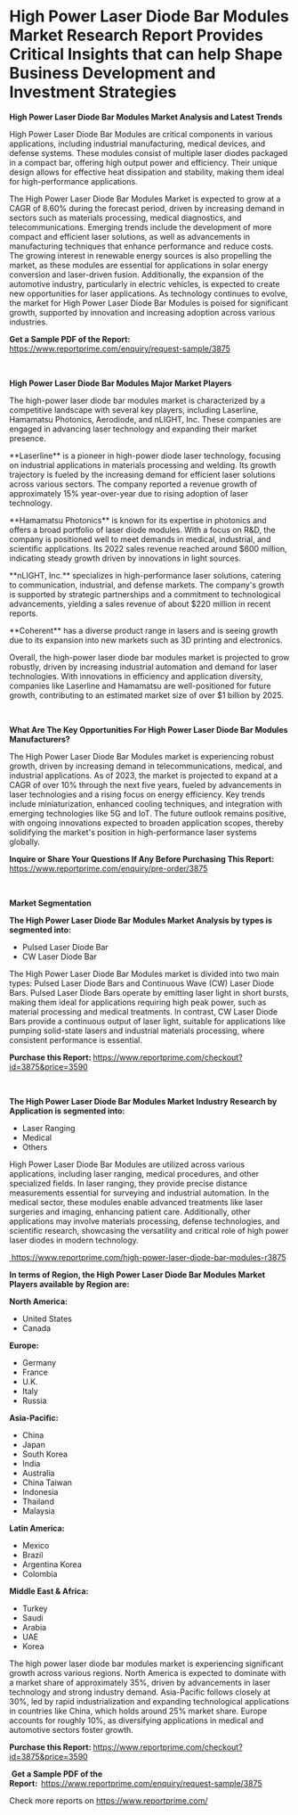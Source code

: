 <p><h1>High Power Laser Diode Bar Modules Market Research Report Provides Critical Insights that can help Shape Business Development and Investment Strategies</h1></p><p><strong>High Power Laser Diode Bar Modules Market Analysis and Latest Trends</strong></p>
<p><p>High Power Laser Diode Bar Modules are critical components in various applications, including industrial manufacturing, medical devices, and defense systems. These modules consist of multiple laser diodes packaged in a compact bar, offering high output power and efficiency. Their unique design allows for effective heat dissipation and stability, making them ideal for high-performance applications. </p><p>The High Power Laser Diode Bar Modules Market is expected to grow at a CAGR of 8.60% during the forecast period, driven by increasing demand in sectors such as materials processing, medical diagnostics, and telecommunications. Emerging trends include the development of more compact and efficient laser solutions, as well as advancements in manufacturing techniques that enhance performance and reduce costs. The growing interest in renewable energy sources is also propelling the market, as these modules are essential for applications in solar energy conversion and laser-driven fusion. Additionally, the expansion of the automotive industry, particularly in electric vehicles, is expected to create new opportunities for laser applications. As technology continues to evolve, the market for High Power Laser Diode Bar Modules is poised for significant growth, supported by innovation and increasing adoption across various industries.</p></p>
<p><strong>Get a Sample PDF of the Report:&nbsp;</strong> <a href="https://www.reportprime.com/enquiry/request-sample/3875?utm_campaign=3173&utm_medium=2&utm_source=Github&utm_content=ia&utm_term=18032025&utm_id=high-power-laser-diode-bar-modules">https://www.reportprime.com/enquiry/request-sample/3875</a></p>
<p>&nbsp;</p>
<p><strong>High Power Laser Diode Bar Modules Major Market Players</strong></p>
<p><p>The high-power laser diode bar modules market is characterized by a competitive landscape with several key players, including Laserline, Hamamatsu Photonics, Aerodiode, and nLIGHT, Inc. These companies are engaged in advancing laser technology and expanding their market presence.</p><p>**Laserline** is a pioneer in high-power diode laser technology, focusing on industrial applications in materials processing and welding. Its growth trajectory is fueled by the increasing demand for efficient laser solutions across various sectors. The company reported a revenue growth of approximately 15% year-over-year due to rising adoption of laser technology.</p><p>**Hamamatsu Photonics** is known for its expertise in photonics and offers a broad portfolio of laser diode modules. With a focus on R&D, the company is positioned well to meet demands in medical, industrial, and scientific applications. Its 2022 sales revenue reached around $600 million, indicating steady growth driven by innovations in light sources.</p><p>**nLIGHT, Inc.** specializes in high-performance laser solutions, catering to communication, industrial, and defense markets. The company's growth is supported by strategic partnerships and a commitment to technological advancements, yielding a sales revenue of about $220 million in recent reports.</p><p>**Coherent** has a diverse product range in lasers and is seeing growth due to its expansion into new markets such as 3D printing and electronics. </p><p>Overall, the high-power laser diode bar modules market is projected to grow robustly, driven by increasing industrial automation and demand for laser technologies. With innovations in efficiency and application diversity, companies like Laserline and Hamamatsu are well-positioned for future growth, contributing to an estimated market size of over $1 billion by 2025.</p></p>
<p>&nbsp;</p>
<p><strong>What Are The Key Opportunities For High Power Laser Diode Bar Modules Manufacturers?</strong></p>
<p><p>The High Power Laser Diode Bar Modules market is experiencing robust growth, driven by increasing demand in telecommunications, medical, and industrial applications. As of 2023, the market is projected to expand at a CAGR of over 10% through the next five years, fueled by advancements in laser technologies and a rising focus on energy efficiency. Key trends include miniaturization, enhanced cooling techniques, and integration with emerging technologies like 5G and IoT. The future outlook remains positive, with ongoing innovations expected to broaden application scopes, thereby solidifying the market's position in high-performance laser systems globally.</p></p>
<p><strong>Inquire or Share Your Questions If Any Before Purchasing This Report:</strong> <a href="https://www.reportprime.com/enquiry/pre-order/3875?utm_campaign=3173&utm_medium=2&utm_source=Github&utm_content=ia&utm_term=18032025&utm_id=high-power-laser-diode-bar-modules">https://www.reportprime.com/enquiry/pre-order/3875</a></p>
<p>&nbsp;</p>
<p><strong>Market Segmentation</strong></p>
<p><strong>The High Power Laser Diode Bar Modules Market Analysis by types is segmented into:</strong></p>
<p><ul><li>Pulsed Laser Diode Bar</li><li>CW Laser Diode Bar</li></ul></p>
<p><p>The High Power Laser Diode Bar Modules market is divided into two main types: Pulsed Laser Diode Bars and Continuous Wave (CW) Laser Diode Bars. Pulsed Laser Diode Bars operate by emitting laser light in short bursts, making them ideal for applications requiring high peak power, such as material processing and medical treatments. In contrast, CW Laser Diode Bars provide a continuous output of laser light, suitable for applications like pumping solid-state lasers and industrial materials processing, where consistent performance is essential.</p></p>
<p><strong>Purchase this Report:&nbsp;</strong><a href="https://www.reportprime.com/checkout?id=3875&price=3590&utm_campaign=3173&utm_medium=2&utm_source=Github&utm_content=ia&utm_term=18032025&utm_id=high-power-laser-diode-bar-modules">https://www.reportprime.com/checkout?id=3875&price=3590</a></p>
<p>&nbsp;</p>
<p><strong>The High Power Laser Diode Bar Modules Market Industry Research by Application is segmented into:</strong></p>
<p><ul><li>Laser Ranging</li><li>Medical</li><li>Others</li></ul></p>
<p><p>High Power Laser Diode Bar Modules are utilized across various applications, including laser ranging, medical procedures, and other specialized fields. In laser ranging, they provide precise distance measurements essential for surveying and industrial automation. In the medical sector, these modules enable advanced treatments like laser surgeries and imaging, enhancing patient care. Additionally, other applications may involve materials processing, defense technologies, and scientific research, showcasing the versatility and critical role of high power laser diodes in modern technology.</p></p>
<p><a href="https://www.reportprime.com/high-power-laser-diode-bar-modules-r3875?utm_campaign=3173&utm_medium=2&utm_source=Github&utm_content=ia&utm_term=18032025&utm_id=high-power-laser-diode-bar-modules">&nbsp;https://www.reportprime.com/high-power-laser-diode-bar-modules-r3875</a></p>
<p><strong>In terms of Region, the High Power Laser Diode Bar Modules Market Players available by Region are:</strong></p>
<p>
    <p> <strong> North America: </strong>
        <ul>
            <li>United States</li>
            <li>Canada</li>
        </ul>
        </p> 
    <p> <strong> Europe: </strong>
        <ul>
            <li>Germany</li>
            <li>France</li>
            <li>U.K.</li>
            <li>Italy</li>
            <li>Russia</li>
        </ul>
        </p> 
    <p> <strong> Asia-Pacific: </strong>
        <ul>
            <li>China</li>
            <li>Japan</li>
            <li>South Korea</li>
            <li>India</li>
            <li>Australia</li>
            <li>China Taiwan</li>
            <li>Indonesia</li>
            <li>Thailand</li>
            <li>Malaysia</li>
        </ul>
        </p> 
    <p> <strong> Latin America: </strong>
        <ul>
            <li>Mexico</li>
            <li>Brazil</li>
            <li>Argentina Korea</li>
            <li>Colombia</li>
        </ul>
        </p> 
    <p> <strong> Middle East & Africa: </strong>
        <ul>
            <li>Turkey</li>
            <li>Saudi</li>
            <li>Arabia</li>
            <li>UAE</li>
            <li>Korea</li>
        </ul>
    </p>
    </p>
<p><p>The high power laser diode bar modules market is experiencing significant growth across various regions. North America is expected to dominate with a market share of approximately 35%, driven by advancements in laser technology and strong industry demand. Asia-Pacific follows closely at 30%, led by rapid industrialization and expanding technological applications in countries like China, which holds around 25% market share. Europe accounts for roughly 10%, as diversifying applications in medical and automotive sectors foster growth.</p></p>
<p><strong>Purchase this Report: </strong><a href="https://www.reportprime.com/checkout?id=3875&price=3590&utm_campaign=3173&utm_medium=2&utm_source=Github&utm_content=ia&utm_term=18032025&utm_id=high-power-laser-diode-bar-modules">https://www.reportprime.com/checkout?id=3875&price=3590</a></p>
<p>&nbsp;<strong>Get a Sample PDF of the Report:&nbsp;&nbsp;</strong><a href="https://www.reportprime.com/enquiry/request-sample/3875?utm_campaign=3173&utm_medium=2&utm_source=Github&utm_content=ia&utm_term=18032025&utm_id=high-power-laser-diode-bar-modules">https://www.reportprime.com/enquiry/request-sample/3875</a></p>
<p><strong></strong></p>
<p>Check more reports on <a href="https://www.reportprime.com/?utm_campaign=3173&utm_medium=2&utm_source=Github&utm_content=ia&utm_term=18032025&utm_id=high-power-laser-diode-bar-modules">https://www.reportprime.com/</a></p>